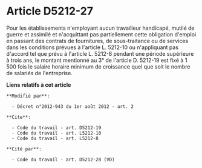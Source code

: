 # Article D5212-27

Pour les établissements n'employant aucun travailleur handicapé, mutilé de guerre et assimilé et n'acquittant pas
partiellement cette obligation d'emploi en passant des contrats de fournitures, de sous-traitance ou de services dans les
conditions prévues à l'article L. 5212-10 ou n'appliquant pas d'accord tel que prévu à l'article L. 5212-8 pendant une
période supérieure à trois ans, le montant mentionné au 3° de l'article D. 5212-19 est fixé à 1 500 fois le salaire horaire
minimum de croissance quel que soit le nombre de salariés de l'entreprise.

**Liens relatifs à cet article**

	**Modifié par**:

	  - Décret n°2012-943 du 1er août 2012 - art. 2

	**Cite**:

	  - Code du travail - art. D5212-19
	  - Code du travail - art. L5212-10
	  - Code du travail - art. L5212-8

	**Cité par**:

	  - Code du travail - art. D5212-28 (VD)
